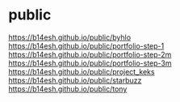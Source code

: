 # public
https://b14esh.github.io/public/byhlo <br>
https://b14esh.github.io/public/portfolio-step-1 <br>
https://b14esh.github.io/public/portfolio-step-2m <br>
https://b14esh.github.io/public/portfolio-step-3m <br>
https://b14esh.github.io/public/project_keks <br>
https://b14esh.github.io/public/starbuzz <br>
https://b14esh.github.io/public/tony <br>
